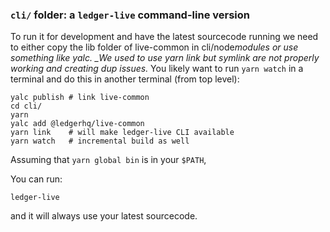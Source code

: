### `cli/` folder: a `ledger-live` command-line version

To run it for development and have the latest sourcecode running we need to either copy the lib folder of live-common in cli/node*modules or use something like yalc. \_We used to use yarn link but symlink are not properly working and creating dup issues.*
You likely want to run `yarn watch` in a terminal and do this in another terminal (from top level):

```
yalc publish # link live-common
cd cli/
yarn
yalc add @ledgerhq/live-common
yarn link    # will make ledger-live CLI available
yarn watch   # incremental build as well
```

Assuming that `yarn global bin` is in your `$PATH`,

You can run:

```
ledger-live
```

and it will always use your latest sourcecode.
